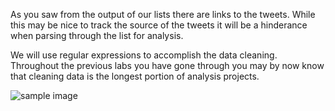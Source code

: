 <!--title={Cleaning Tweets}--> 

As you saw from the output of our lists there are links to the tweets. While this may be nice to track the source of the tweets it will be a hinderance when parsing through the list for analysis.

We will use regular expressions to accomplish the data cleaning. Throughout the previous labs you have gone through you may by now know that cleaning data is the longest portion of analysis projects.

![sample image](https://encrypted-tbn0.gstatic.com/images?q=tbn%3AANd9GcR7ZwDHTPBWxMjuNLABlhys5QlQpx6fhhOeWiZ3ZuQDkxS5XZeP)

